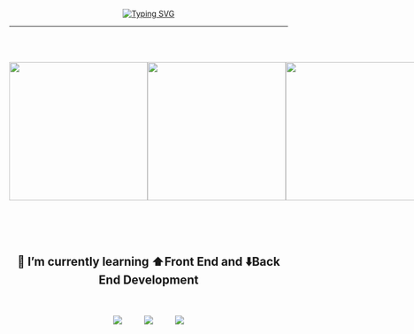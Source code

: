 <div align="center">

[![Typing SVG](https://readme-typing-svg.herokuapp.com?font=fira+code&size=30&color=18BAF7&center=true&vCenter=true&width=900&lines=Web&nbsp;Development;Mobile&nbsp;Development;<ericsmslvdr>)](https://git.io/typing-svg)
<hr>

<div align="center" style="display: flex;">
  <img src ="https://media3.giphy.com/media/amUVFzg1wNZKg/giphy.gif?cid=ecf05e47lo25jp1yrt9n74d5whu3goaytehsnsrzzte4uwtb&rid=giphy.gif&ct=g" width="250" height="250" style="margin: 50px auto;">
  <img src="https://media2.giphy.com/media/NbhiwA0C8THIv8KvG5/giphy.gif?cid=ecf05e473kat8yande63mvn1h6eohvo3imm8tp9ujnehbr6a&ep=v1_gifs_search&rid=giphy.gif&ct=g" width="250" height="250" style="margin: 50px auto;">
  <img src="https://media1.giphy.com/media/lRLzrbhmh5pFf4jOga/giphy.gif?cid=790b761114dd461de68b0ca382fc1a27d6442a786c5e2c3a&rid=giphy.gif&ct=s" width="250" height="250" style="margin: 50px auto;">
</div>

  <div>
    <br>
    <h2>🌱 I’m currently learning ⬆️Front End and ⬇️Back End Development</h2>
    <br>
  </div>
  <br>

  <div style="display: flex; flex-wrap: wrap; gap: 20px; justify-content: center;">
	  <img src="https://skillicons.dev/icons?i=html,css,js,react,laravel">
	  <br />
	  <br />
	  <img src="https://skillicons.dev/icons?i=php,nodejs,prisma,mysql,flutter">
	  <br />
	  <br />
	  <img src="https://skillicons.dev/icons?i=git,github,bitbucket,linux,vscode">
</div>
